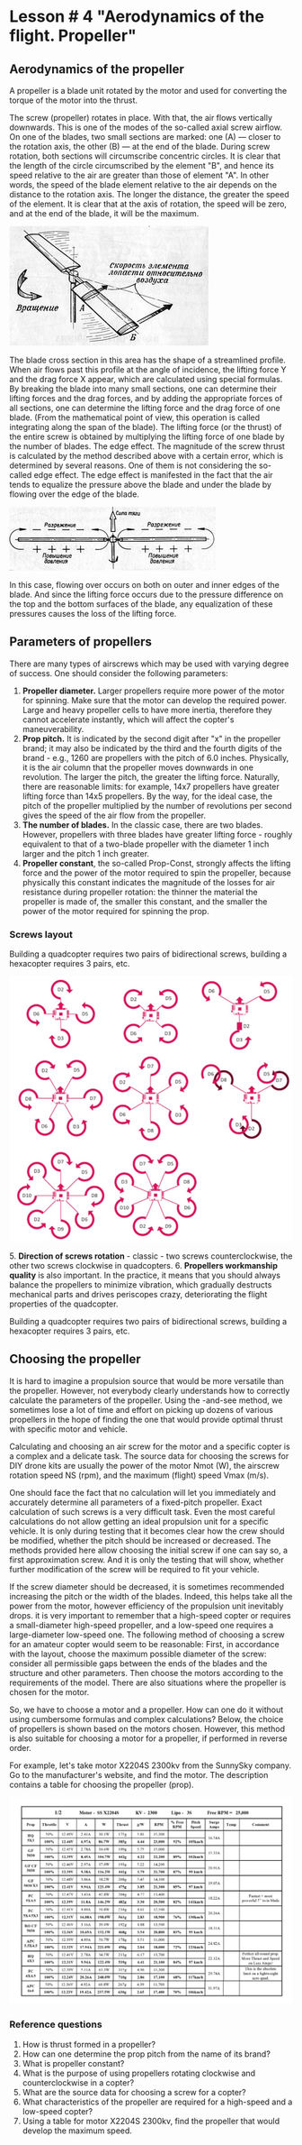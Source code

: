 Lesson # 4 "Aerodynamics of the flight. Propeller"
========================================

Aerodynamics of the propeller
-----------------------

 A propeller is a blade unit rotated by the motor and used for converting the torque of the motor into the thrust.

The screw (propeller) rotates in place. With that, the air flows vertically downwards. This is one of the modes of the so-called axial screw airflow. On one of the blades, two small sections are marked: one (A) — closer to the rotation axis, the other (B) — at the end of the blade. During screw rotation, both sections will circumscribe concentric circles. It is clear that the length of the circle circumscribed by the element "B", and hence its speed relative to the air are greater than those of element "A". In other words, the speed of the blade element relative to the air depends on the distance to the rotation axis. The longer the distance, the greater the speed of the element. It is clear that at the axis of rotation, the speed will be zero, and at the end of the blade, it will be the maximum.

![rotation](../assets/7_1.png)

The blade cross section in this area has the shape of a streamlined profile. When air flows past this profile at the angle of incidence, the lifting force Y and the drag force X appear, which are calculated using special formulas. By breaking the blade into many small sections, one can determine their lifting forces and the drag forces, and by adding the appropriate forces of all sections, one can determine the lifting force and the drag force of one blade. (From the mathematical point of view, this operation is called integrating along the span of the blade). The lifting force (or the thrust) of the entire screw is obtained by multiplying the lifting force of one blade by the number of blades.
The edge effect. The magnitude of the screw thrust is calculated by the method described above with a certain error, which is determined by several reasons. One of them is not considering the so-called edge effect. The edge effect is manifested in the fact that the air tends to equalize the pressure above the blade and under the blade by flowing over the edge of the blade.

![rotation](../assets/7_2.png)

In this case, flowing over occurs on both on outer and inner edges of the blade. And since the lifting force occurs due to the pressure difference on the top and the bottom surfaces of the blade, any equalization of these pressures causes the loss of the lifting force.

Parameters of propellers
---------------------

There are many types of airscrews which may be used with varying degree of success.
One should consider the following parameters:

1. **Propeller diameter.** Larger propellers require more power of the motor for spinning. Make sure that the motor can develop the required power. Large and heavy propeller cells to have more inertia, therefore they cannot accelerate instantly, which will affect the copter's maneuverability.
2. **Prop pitch.** It is indicated by the second digit after "x" in the propeller brand; it may also be indicated by the third and the fourth digits of the brand - e.g., 1260 are propellers with the pitch of 6.0 inches. Physically, it is the air column that the propeller moves downwards in one revolution. The larger the pitch, the greater the lifting force. Naturally, there are reasonable limits: for example, 14х7 propellers have greater lifting force than 14х5 propellers. By the way, for the ideal case, the pitch of the propeller multiplied by the number of revolutions per second gives the speed of the air flow from the propeller.
3. **The number of blades.** In the classic case, there are two blades. However, propellers with three blades have greater lifting force - roughly equivalent to that of a two-blade propeller with the diameter 1 inch larger and the pitch 1 inch greater.
4. **Propeller constant**, the so-called Prop-Const, strongly affects the lifting force and the power of the motor required to spin the propeller, because physically this constant indicates the magnitude of the losses for air resistance during propeller rotation: the thinner the material the propeller is made of, the smaller this constant, and the smaller the power of the motor required for spinning the prop.

### Screws layout

Building a quadcopter requires two pairs of bidirectional screws, building a hexacopter requires 3 pairs, etc.

![rotation](../assets/7_3.png)

5\. **Direction of screws rotation** - classic - two screws counterclockwise, the other two screws clockwise in quadcopters.
6\. **Propellers workmanship quality** is also important. In the practice, it means that you should always balance the propellers to minimize vibration, which gradually destructs mechanical parts and drives periscopes crazy, deteriorating the flight properties of the quadcopter.

Building a quadcopter requires two pairs of bidirectional screws, building a hexacopter requires 3 pairs, etc.

Choosing the propeller
----------------

It is hard to imagine a propulsion source that would be more versatile than the propeller.
However, not everybody clearly understands how to correctly calculate the parameters of the propeller. Using the -and-see method, we sometimes lose a lot of time and effort on picking up dozens of various propellers in the hope of finding the one that would provide optimal thrust with specific motor and vehicle.

Calculating and choosing an air screw for the motor and a specific copter is a complex and a delicate task.
The source data for choosing the screws for DIY drone kits are usually the power of the motor Nmot (W), the airscrew rotation speed NS (rpm), and the maximum (flight) speed Vmax (m/s).

One should face the fact that no calculation will let you immediately and accurately determine all parameters of a fixed-pitch propeller. Exact calculation of such screws is a very difficult task. Even the most careful calculations do not allow getting an ideal propulsion unit for a specific vehicle. It is only during testing that it becomes clear how the crew should be modified, whether the pitch should be increased or decreased. The methods provided here allow choosing the initial screw if one can say so, a first approximation screw. And it is only the testing that will show, whether further modification of the screw will be required to fit your vehicle.

If the screw diameter should be decreased, it is sometimes recommended increasing the pitch or the width of the blades. Indeed, this helps take all the power from the motor, however efficiency of the propulsion unit inevitably drops.
it is very important to remember that a high-speed copter or requires a small-diameter high-speed propeller, and a low-speed one requires a large-diameter low-speed one.
The following method of choosing a screw for an amateur copter would seem to be reasonable: First, in accordance with the layout, choose the maximum possible diameter of the screw: consider all permissible gaps between the ends of the blades and the structure and other parameters. Then choose the motors according to the requirements of the model. There are also situations where the propeller is chosen for the motor.

So, we have to choose a motor and a propeller. How can one do it without using cumbersome formulas and complex calculations? Below, the choice of propellers is shown based on the motors chosen. However, this method is also suitable for choosing a motor for a propeller, if performed in reverse order.

For example, let's take motor X2204S 2300kv from the SunnySky company. Go to the manufacturer's website, and find the motor. The description contains a table for choosing the propeller (prop).

![rotation](../assets/7_4.png)

### Reference questions

1. How is thrust formed in a propeller?
2. How can one determine the prop pitch from the name of its brand?
3. What is propeller constant?
4. What is the purpose of using propellers rotating clockwise and counterclockwise in a copter?
5. What are the source data for choosing a screw for a copter?
6. What characteristics of the propeller are required for a high-speed and a low-speed copter?
7. Using a table for motor X2204S 2300kv, find the propeller that would develop the maximum speed.
